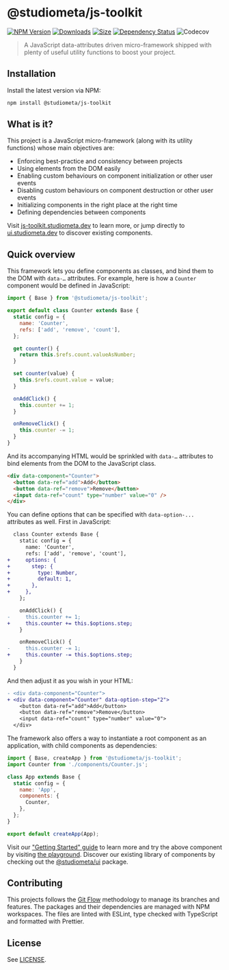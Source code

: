 # @studiometa/js-toolkit

[![NPM Version](https://img.shields.io/npm/v/@studiometa/js-toolkit.svg?style=flat&colorB=3e63dd&colorA=414853)](https://www.npmjs.com/package/@studiometa/js-toolkit/)
[![Downloads](https://img.shields.io/npm/dm/@studiometa/js-toolkit?style=flat&colorB=3e63dd&colorA=414853)](https://www.npmjs.com/package/@studiometa/js-toolkit/)
[![Size](https://img.shields.io/bundlephobia/minzip/@studiometa/js-toolkit?style=flat&colorB=3e63dd&colorA=414853&label=size)](https://bundlephobia.com/package/@studiometa/js-toolkit)
[![Dependency Status](https://img.shields.io/librariesio/release/npm/@studiometa/js-toolkit?style=flat&colorB=3e63dd&colorA=414853)](https://david-dm.org/studiometa/js-toolkit)
![Codecov](https://img.shields.io/codecov/c/github/studiometa/js-toolkit?style=flat&colorB=3e63dd&colorA=414853)

> A JavaScript data-attributes driven micro-framework shipped with plenty of useful utility functions to boost your project.

## Installation

Install the latest version via NPM:

```bash
npm install @studiometa/js-toolkit
```

## What is it?

This project is a JavaScript micro-framework (along with its utility functions) whose main objectives are:

- Enforcing best-practice and consistency between projects
- Using elements from the DOM easily
- Enabling custom behaviours on component initialization or other user events
- Disabling custom behaviours on component destruction or other user events
- Initializing components in the right place at the right time
- Defining dependencies between components

Visit [js-toolkit.studiometa.dev](https://js-toolkit.studiometa.dev) to learn more, or jump directly to [ui.studiometa.dev](https://ui.studiometa.dev) to discover existing components.

## Quick overview

This framework lets you define components as classes, and bind them to the DOM with `data-…` attributes. For example, here is how a `Counter` component would be defined in JavaScript:

```js
import { Base } from '@studiometa/js-toolkit';

export default class Counter extends Base {
  static config = {
    name: 'Counter',
    refs: ['add', 'remove', 'count'],
  };

  get counter() {
    return this.$refs.count.valueAsNumber;
  }

  set counter(value) {
    this.$refs.count.value = value;
  }

  onAddClick() {
    this.counter += 1;
  }

  onRemoveClick() {
    this.counter -= 1;
  }
}
```

And its accompanying HTML would be sprinkled with `data-…` attributes to bind elements from the DOM to the JavaScript class.

```html
<div data-component="Counter">
  <button data-ref="add">Add</button>
  <button data-ref="remove">Remove</button>
  <input data-ref="count" type="number" value="0" />
</div>
```

You can define options that can be specified with `data-option-...` attributes as well. First in JavaScript:

```diff
  class Counter extends Base {
    static config = {
      name: 'Counter',
      refs: ['add', 'remove', 'count'],
+     options: {
+       step: {
+         type: Number,
+         default: 1,
+       },
+     },
    };

    onAddClick() {
-     this.counter += 1;
+     this.counter += this.$options.step;
    }

    onRemoveClick() {
-     this.counter -= 1;
+     this.counter -= this.$options.step;
    }
  }
```

And then adjust it as you wish in your HTML:

```diff
- <div data-component="Counter">
+ <div data-component="Counter" data-option-step="2">
    <button data-ref="add">Add</button>
    <button data-ref="remove">Remove</button>
    <input data-ref="count" type="number" value="0">
  </div>
```

The framework also offers a way to instantiate a root component as an application, with child components as dependencies:

```js
import { Base, createApp } from '@studiometa/js-toolkit';
import Counter from './components/Counter.js';

class App extends Base {
  static config = {
    name: 'App',
    components: {
      Counter,
    },
  };
}

export default createApp(App);
```

Visit our ["Getting Started" guide](https://js-toolkit.studiometa.dev/guide/) to learn more and try the above component by visiting [the playground](https://ui.studiometa.dev/-/play/#script=eNqVkjFPwzAQhff%2BijcguRVtEGurSpTuDKyIwdiXYprYkX2pQFX%2BO7bjlg6A1EiJndO97873bNrOecYRjzLQHMqTZNp0HQbU3rUQD4F7bVxLLO8%2BwoKda%2FaGxWoyUY0MAVvXWyYP%2BmSyOmQOjhMgsGSjoJytzQ7rHAOsbGkJUVRinoOe6rDEi5BaizmEp9YdKO1UShOvY5br2DgbE0dSqkDdzx%2FAX11kP%2FXtG%2FlRkh5NtewbXuL%2BFBvGzRC%2FQzwHsCOOfeaOprMC9MS9t%2BB3E6qb1GCVM6qDbHrahLHKKiESIVwQcsYJ87s%2BjiOvZ72zG623jVH7cwNZWZi4XRdSGUKVzn6hfs4j%2Bwew%2BBsQEaOVyfbrbIyKYqFy8SJZsnzhTzG5TDstcdyp2umSTeM7W30DtazCdQ%3D%3D&html=eNqFkEsKwzAMRPc9hdDe5EOXcaD0Br2BEyvBkMjGkUN7%2Byb1ogkUupJAmjfMNNatYI0Y1fs5eCYWjXefWChiPvggzrNahILGGqGfzLJoDOoKw0RPGM22YnsBaLok4jnLIg0ajbUHQQ3dqLopkarKEuLmYslie7O2KbL0NyXS7Ff6D3p8%2Fk4sxyHJAdXv0RDkFUgjp7nbY65mQ2ksTw7R8aiqPBwvJF%2BfS1NstbVv4jxoZA%3D%3D&style=eNpLyk%2BpVKjmUlAoSExJycxLt1IwLErNteaqBQBpsgf8). Discover our existing library of components by checking out the [@studiometa/ui](https://github.com/studiometa/ui) package.

## Contributing

This projects follows the [Git Flow](https://github.com/petervanderdoes/gitflow-avh) methodology to manage its branches and features. The packages and their dependencies are managed with NPM workspaces. The files are linted with ESLint, type checked with TypeScript and formatted with Prettier.

## License

See [LICENSE](./LICENSE).
